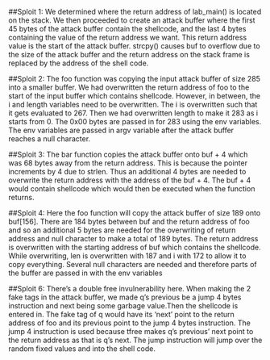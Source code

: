 ##Sploit 1:
We determined where the return address of lab_main() is located on the stack. We then proceeded to create an attack buffer where the first 45 bytes of the attack buffer contain the shellcode, and the last 4 bytes containing the value of the return address we want. This return address value is the start of the attack buffer. strcpy() causes buf to overflow due to the size of the attack buffer and the return address on the stack frame is replaced by the address of the shell code.

##Sploit 2:
The foo function was copying the input attack buffer of size 285 into a smaller buffer. We had overwritten the return address of foo to the start of the input buffer which contains shellcode. However, in between, the i and length variables need to be overwritten. The i is overwritten such that it gets evaluated to 267. Then we had overwritten length to make it 283 as i starts from 0. The 0x00 bytes are passed in for 283 using the env variables. The env variables are passed in argv variable after the attack buffer reaches a null character.

##Sploit 3:
The bar function copies the attack buffer onto buf + 4 which was 68 bytes away from the return address. This is because the pointer increments by 4 due to strlen. Thus an additional 4 bytes are needed to overwrite the return address with the address of the buf + 4. The buf + 4 would contain shellcode which would then be executed when the function returns.

##Sploit 4:
Here the foo function will copy the attack buffer of size 189 onto buf[156]. There are 184 bytes between buf and the return address of foo and so an additional 5 bytes are needed for the overwriting of return address and null character to make a total of 189 bytes. The return address is overwritten with the starting address of buf which contains the shellcode. While overwriting, len is overwritten with 187 and i with 172 to allow it to copy everything. Several null characters are needed and therefore parts of the buffer are passed in with the env variables

##Sploit 6:
There’s a double free invulnerability here. When making the 2 fake tags in the attack buffer, we made q’s previous be a jump 4 bytes instruction and next being some garbage value.Then the shellcode is entered in. The fake tag of q would have its ‘next’ point to the return address of foo and its previous point to the jump 4 bytes instruction. The jump 4 instruction is used because tfree makes q’s previous’ next point to the return address as that is q’s next. The jump instruction will jump over the random fixed values and into the shell code.
